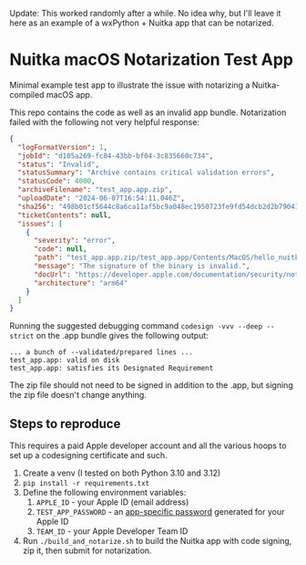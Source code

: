 Update: This worked randomly after a while. No idea why, but I'll leave it here as an example of a wxPython + Nuitka app that can be notarized.

# Nuitka macOS Notarization Test App

Minimal example test app to illustrate the issue with notarizing a Nuitka-compiled macOS app.

This repo contains the code as well as an invalid app bundle. Notarization failed with the following not very helpful response:

```json
{
  "logFormatVersion": 1,
  "jobId": "d105a269-fc84-43bb-bf04-3c835660c734",
  "status": "Invalid",
  "statusSummary": "Archive contains critical validation errors",
  "statusCode": 4000,
  "archiveFilename": "test_app.app.zip",
  "uploadDate": "2024-06-07T16:54:11.046Z",
  "sha256": "498b01cf5644c8a6ca11af5bc9a048ec1950723fe9fd54dcb2d2b79041725d8b",
  "ticketContents": null,
  "issues": [
    {
      "severity": "error",
      "code": null,
      "path": "test_app.app.zip/test_app.app/Contents/MacOS/hello_nuitka",
      "message": "The signature of the binary is invalid.",
      "docUrl": "https://developer.apple.com/documentation/security/notarizing_macos_software_before_distribution/resolving_common_notarization_issues#3087735",
      "architecture": "arm64"
    }
  ]
}
```

Running the suggested debugging command `codesign -vvv --deep --strict` on the .app bundle gives the following output:

```shell
... a bunch of --validated/prepared lines ...
test_app.app: valid on disk
test_app.app: satisfies its Designated Requirement
```

The zip file should not need to be signed in addition to the .app, but signing the zip file doesn't change anything. 

## Steps to reproduce
This requires a paid Apple developer account and all the various hoops to set up a codesigning certificate and such.

1. Create a venv (I tested on both Python 3.10 and 3.12)
2. `pip install -r requirements.txt`
3. Define the following environment variables:
    1. `APPLE_ID` - your Apple ID (email address)
    2. `TEST_APP_PASSWORD` - an [app-specific password](https://support.apple.com/en-us/102654) generated for your Apple ID
    3. `TEAM_ID` - your Apple Developer Team ID
4. Run `./build_and_notarize.sh` to build the Nuitka app with code signing, zip it, then submit for notarization.